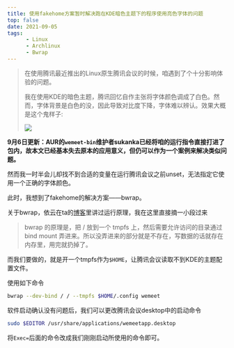 ```yaml
---
title: 使用fakehome方案暂时解决跑在KDE暗色主题下的程序使用亮色字体的问题
top: false
date: 2021-09-05
tags:
      - Linux
      - Archlinux
      - Bwrap
---
```


> 在使用腾讯最近推出的Linux原生腾讯会议的时候，咱遇到了个十分影响体验的问题。
>
> 我在使用KDE的暗色主题，腾讯回忆自作主张将字体颜色调成了白色。然而，字体背景是白色的没，因此导致对比度下降，字体难以辨认。效果大概是这个鬼样子: 
>
> ![](https://storage.zhullyb.top/PicBed/2021-09-05_18-52.png?raw)

**9月6日更新：AUR的`wemeet-bin`维护者sukanka已经将咱的运行指令直接打进了包内，故本文已经基本失去原本的应用意义，但仍可以作为一个案例来解决类似问题。**

然而我一时半会儿却找不到合适的变量在运行腾讯会议之前unset，无法指定它使用一个正确的字体颜色。

此时，我想到了fakehome的解决方案——bwrap。

关于bwrap，依云在ta的[博客](https://blog.lilydjwg.me/2021/8/12/using-bwrap.215869.html)里讲过运行原理，我在这里直接摘一小段过来

> bwrap 的原理是，把 / 放到一个 tmpfs 上，然后需要允许访问的目录通过 bind mount 弄进来。所以没弄进来的部分就是不存在，写数据的话就存在内存里，用完就扔掉了。

而我们要做的，就是开一个tmpfs作为`$HOME`，让腾讯会议读取不到KDE的主题配置文件。

使用如下命令

```bash
bwrap --dev-bind / / --tmpfs $HOME/.config wemeet
```

软件启动确认没有问题后，我们可以更改腾讯会议desktop中的启动命令

```bash
sudo $EDITOR /usr/share/applications/wemeetapp.desktop
```

将`Exec=`后面的命令改成我们刚刚启动所使用的命令即可。
